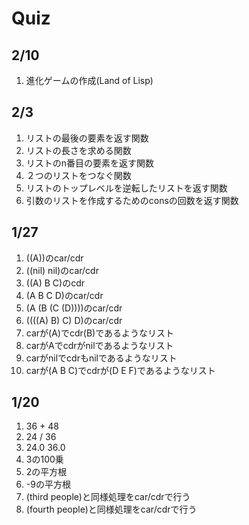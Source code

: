# Quiz


## 2/10

1. 進化ゲームの作成(Land of Lisp)

## 2/3

1. リストの最後の要素を返す関数
1. リストの長さを求める関数
1. リストのn番目の要素を返す関数
1. ２つのリストをつなぐ関数
1. リストのトップレベルを逆転したリストを返す関数
1. 引数のリストを作成するためのconsの回数を返す関数


## 1/27

1. ((A))のcar/cdr
1. ((nil) nil)のcar/cdr
1. ((A) B C)のcdr
1. (A B C D)のcar/cdr
1. (A (B (C (D))))のcar/cdr
1. ((((A) B) C) D)のcar/cdr
1. carが(A)でcdr(B)であるようなリスト
1. carがAでcdrがnilであるようなリスト
1. carがnilでcdrもnilであるようなリスト
1. carが(A B C)でcdrが(D E F)であるようなリスト

## 1/20

1. 36 + 48
2. 24 / 36
3. 24.0 36.0
4. 3の100乗
5. 2の平方根
6. -9の平方根
7. (third people)と同様処理をcar/cdrで行う
8. (fourth people)と同様処理をcar/cdrで行う
